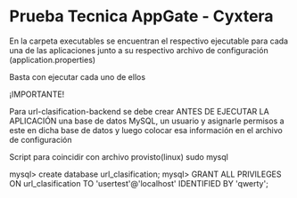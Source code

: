 # Prueba Tecnica AppGate - Cyxtera

En la carpeta executables se encuentran el respectivo ejecutable para cada una de las aplicaciones junto a su respectivo archivo de configuración (application.properties)

Basta con ejecutar cada uno de ellos

¡IMPORTANTE!

Para url-clasification-backend se debe crear ANTES DE EJECUTAR LA APLICACIÓN una base de datos MySQL, un usuario y asignarle permisos a este en dicha base de datos y luego colocar esa información en el archivo de configuración

Script para coincidir con archivo provisto(linux)
sudo mysql

mysql> create database url_clasification;
mysql> GRANT ALL PRIVILEGES ON url_clasification TO 'usertest'@'localhost' IDENTIFIED BY 'qwerty';

